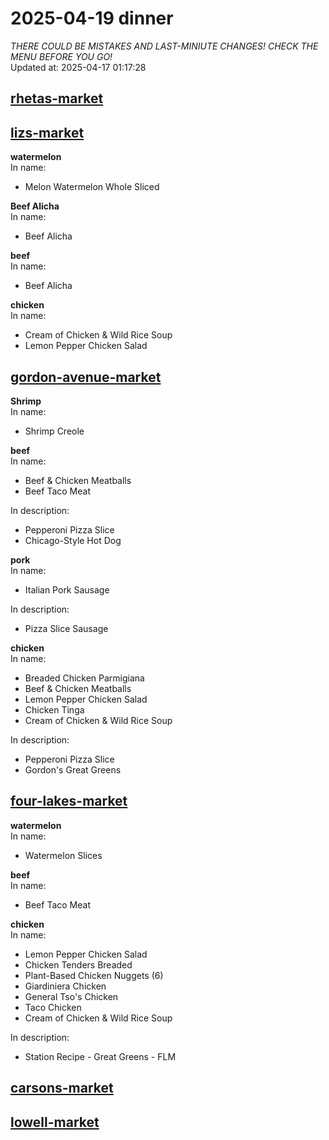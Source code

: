 # 2025-04-19 dinner  
*THERE COULD BE MISTAKES AND LAST-MINIUTE CHANGES! CHECK THE MENU BEFORE YOU GO!*  
Updated at: 2025-04-17 01:17:28  
## [rhetas-market](https://wisc-housingdining.nutrislice.com/menu/rhetas-market/dinner/2025-04-19)  
## [lizs-market](https://wisc-housingdining.nutrislice.com/menu/lizs-market/dinner/2025-04-19)  
**watermelon**  
In name:   
 - Melon Watermelon Whole Sliced  
  
**Beef Alicha**  
In name:   
 - Beef Alicha  
  
**beef**  
In name:   
 - Beef Alicha  
  
**chicken**  
In name:   
 - Cream of Chicken & Wild Rice Soup  
 - Lemon Pepper Chicken Salad  
  
## [gordon-avenue-market](https://wisc-housingdining.nutrislice.com/menu/gordon-avenue-market/dinner/2025-04-19)  
**Shrimp**  
In name:   
 - Shrimp Creole  
  
**beef**  
In name:   
 - Beef & Chicken Meatballs  
 - Beef Taco Meat  
  
In description:   
 - Pepperoni Pizza Slice  
 - Chicago-Style Hot Dog  
  
**pork**  
In name:   
 - Italian Pork Sausage  
  
In description:   
 - Pizza Slice Sausage  
  
**chicken**  
In name:   
 - Breaded Chicken Parmigiana  
 - Beef & Chicken Meatballs  
 - Lemon Pepper Chicken Salad  
 - Chicken Tinga  
 - Cream of Chicken & Wild Rice Soup  
  
In description:   
 - Pepperoni Pizza Slice  
 - Gordon's Great Greens  
  
## [four-lakes-market](https://wisc-housingdining.nutrislice.com/menu/four-lakes-market/dinner/2025-04-19)  
**watermelon**  
In name:   
 - Watermelon Slices  
  
**beef**  
In name:   
 - Beef Taco Meat  
  
**chicken**  
In name:   
 - Lemon Pepper Chicken Salad  
 - Chicken Tenders Breaded  
 - Plant-Based Chicken Nuggets (6)  
 - Giardiniera Chicken  
 - General Tso's Chicken  
 - Taco Chicken  
 - Cream of Chicken & Wild Rice Soup  
  
In description:   
 - Station Recipe - Great Greens - FLM  
  
## [carsons-market](https://wisc-housingdining.nutrislice.com/menu/carsons-market/dinner/2025-04-19)  
## [lowell-market](https://wisc-housingdining.nutrislice.com/menu/lowell-market/dinner/2025-04-19)  
  
